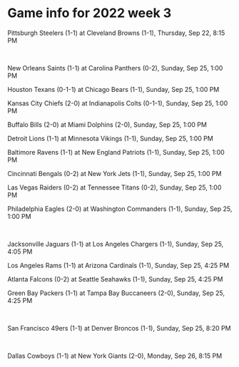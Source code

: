 # Game info for 2022 week 3

Pittsburgh Steelers (1-1) at Cleveland Browns (1-1), Thursday, Sep 22, 8:15 PM


<br/>

New Orleans Saints (1-1) at Carolina Panthers (0-2), Sunday, Sep 25, 1:00 PM

Houston Texans (0-1-1) at Chicago Bears (1-1), Sunday, Sep 25, 1:00 PM

Kansas City Chiefs (2-0) at Indianapolis Colts (0-1-1), Sunday, Sep 25, 1:00 PM

Buffalo Bills (2-0) at Miami Dolphins (2-0), Sunday, Sep 25, 1:00 PM

Detroit Lions (1-1) at Minnesota Vikings (1-1), Sunday, Sep 25, 1:00 PM

Baltimore Ravens (1-1) at New England Patriots (1-1), Sunday, Sep 25, 1:00 PM

Cincinnati Bengals (0-2) at New York Jets (1-1), Sunday, Sep 25, 1:00 PM

Las Vegas Raiders (0-2) at Tennessee Titans (0-2), Sunday, Sep 25, 1:00 PM

Philadelphia Eagles (2-0) at Washington Commanders (1-1), Sunday, Sep 25, 1:00 PM


<br/>

Jacksonville Jaguars (1-1) at Los Angeles Chargers (1-1), Sunday, Sep 25, 4:05 PM

Los Angeles Rams (1-1) at Arizona Cardinals (1-1), Sunday, Sep 25, 4:25 PM

Atlanta Falcons (0-2) at Seattle Seahawks (1-1), Sunday, Sep 25, 4:25 PM

Green Bay Packers (1-1) at Tampa Bay Buccaneers (2-0), Sunday, Sep 25, 4:25 PM


<br/>

San Francisco 49ers (1-1) at Denver Broncos (1-1), Sunday, Sep 25, 8:20 PM


<br/>

Dallas Cowboys (1-1) at New York Giants (2-0), Monday, Sep 26, 8:15 PM


